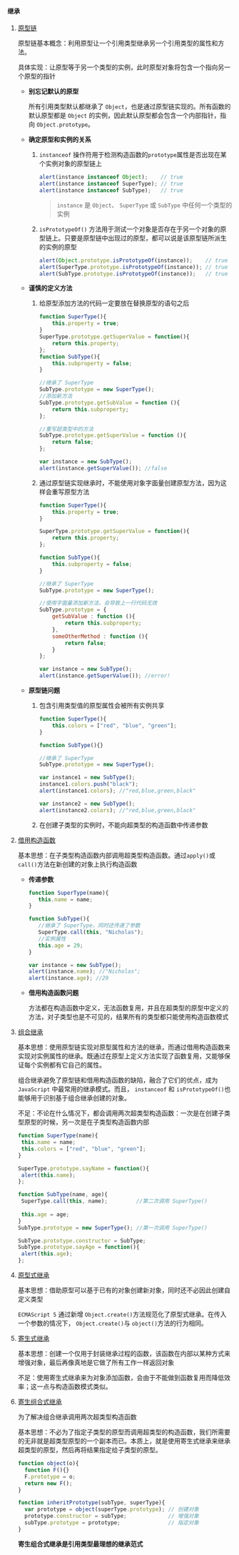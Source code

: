 #### 继承

1. [原型链](https://github.com/YihooZero/javascript-summary/blob/main/objectOriented/03inheritance/01PrototypeChaining.js)

   原型链基本概念：利用原型让一个引用类型继承另一个引用类型的属性和方法。

   具体实现：让原型等于另一个类型的实例，此时原型对象将包含一个指向另一个原型的指针

   - **别忘记默认的原型**

     所有引用类型默认都继承了 `Object`，也是通过原型链实现的。所有函数的默认原型都是 `Object` 的实例，因此默认原型都会包含一个内部指针，指向 `Object.prototype`。

   - **确定原型和实例的关系**

     1. `instanceof` 操作符用于检测构造函数的`prototype`属性是否出现在某个实例对象的原型链上

        ```javascript
        alert(instance instanceof Object);    // true
        alert(instance instanceof SuperType); // true
        alert(instance instanceof SubType);   // true
        ```

        > `instance` 是 `Object`、 `SuperType` 或 `SubType` 中任何一个类型的实例  

     2. `isPrototypeOf()` 方法用于测试一个对象是否存在于另一个对象的原型链上。只要是原型链中出现过的原型，都可以说是该原型链所派生的实例的原型

        ```javascript
        alert(Object.prototype.isPrototypeOf(instance));    // true
        alert(SuperType.prototype.isPrototypeOf(instance)); // true
        alert(SubType.prototype.isPrototypeOf(instance));   // true
        ```

   - **谨慎的定义方法**

     1. 给原型添加方法的代码一定要放在替换原型的语句之后
     
        ```javascript
        function SuperType(){
        	this.property = true;
        }
        SuperType.prototype.getSuperValue = function(){
        	return this.property;
        };
        function SubType(){
        	this.subproperty = false;
        }
        
        //继承了 SuperType
        SubType.prototype = new SuperType();
        //添加新方法
        SubType.prototype.getSubValue = function (){
        	return this.subproperty;
        };
        
        //重写超类型中的方法
        SubType.prototype.getSuperValue = function (){
        	return false;
        };
        
        var instance = new SubType();
        alert(instance.getSuperValue()); //false
        ```
     
     2. 通过原型链实现继承时，不能使用对象字面量创建原型方法，因为这样会重写原型方法
     
        ```javascript
        function SuperType(){
        	this.property = true;
        }
        
        SuperType.prototype.getSuperValue = function(){
        	return this.property;
        };
        
        function SubType(){
        	this.subproperty = false;
        }
        
        //继承了 SuperType
        SubType.prototype = new SuperType();
        
        //使用字面量添加新方法，会导致上一行代码无效
        SubType.prototype = {
        	getSubValue : function (){
        		return this.subproperty;
        	},
        	someOtherMethod : function (){
        		return false;
        	}
        };
        
        var instance = new SubType();
        alert(instance.getSuperValue()); //error!
        ```
     
   - **原型链问题**
   
     1. 包含引用类型值的原型属性会被所有实例共享
   
        ```javascript
        function SuperType(){
        	this.colors = ["red", "blue", "green"];
        }
        
        function SubType(){}
        
        //继承了 SuperType
        SubType.prototype = new SuperType();
        
        var instance1 = new SubType();
        instance1.colors.push("black");
        alert(instance1.colors); //"red,blue,green,black"
        
        var instance2 = new SubType();
        alert(instance2.colors); //"red,blue,green,black"
        ```
   
     2. 在创建子类型的实例时，不能向超类型的构造函数中传递参数
   
2. [借用构造函数](https://github.com/YihooZero/javascript-summary/blob/main/objectOriented/03inheritance/02ConstructorStealing.js)

   基本思想：在子类型构造函数内部调用超类型构造函数。通过`apply()`或`call()`方法在新创建的对象上执行构造函数

   - **传递参数**

     ```javascript
     function SuperType(name){
     	this.name = name;
     }
     
     function SubType(){
     	//继承了 SuperType，同时还传递了参数
     	SuperType.call(this, "Nicholas");
     	//实例属性
     	this.age = 29;
     }
     
     var instance = new SubType();
     alert(instance.name); //"Nicholas";
     alert(instance.age); //29
     ```

   - **借用构造函数问题**

     方法都在构造函数中定义，无法函数复用，并且在超类型的原型中定义的方法，对子类型也是不可见的，结果所有的类型都只能使用构造函数模式

3. [组合继承](https://github.com/YihooZero/javascript-summary/blob/main/objectOriented/03inheritance/03CombinationInheritance.js)

   基本思想：使用原型链实现对原型属性和方法的继承，而通过借用构造函数来实现对实例属性的继承。既通过在原型上定义方法实现了函数复用，又能够保证每个实例都有它自己的属性。

   组合继承避免了原型链和借用构造函数的缺陷，融合了它们的优点，成为 `JavaScript` 中最常用的继承模式。而且， `instanceof` 和 `isPrototypeOf()`也能够用于识别基于组合继承创建的对象。

   不足：不论在什么情况下，都会调用两次超类型构造函数：一次是在创建子类型原型的时候，另一次是在子类型构造函数内部

   ```javascript
   function SuperType(name){ 
    this.name = name; 
    this.colors = ["red", "blue", "green"]; 
   } 
   
   SuperType.prototype.sayName = function(){ 
    alert(this.name); 
   }; 
   
   function SubType(name, age){ 
    SuperType.call(this, name);         //第二次调用 SuperType() 
    
    this.age = age; 
   } 
   SubType.prototype = new SuperType(); //第一次调用 SuperType() 
   
   SubType.prototype.constructor = SubType; 
   SubType.prototype.sayAge = function(){ 
    alert(this.age); 
   }; 
   ```

   

4. [原型式继承](https://github.com/YihooZero/javascript-summary/blob/main/objectOriented/03inheritance/04PrototypalInheritance.js)

   基本思想：借助原型可以基于已有的对象创建新对象，同时还不必因此创建自定义类型
   
   `ECMAScript 5` 通过新增 `Object.create()`方法规范化了原型式继承。在传入一个参数的情况下， `Object.create()`与 `object()`方法的行为相同。
   
5. [寄生式继承](https://github.com/YihooZero/javascript-summary/blob/main/objectOriented/03inheritance/05ParasiticInheritance.js)

   基本思想：创建一个仅用于封装继承过程的函数，该函数在内部以某种方式来增强对象，最后再像真地是它做了所有工作一样返回对象

   不足：使用寄生式继承来为对象添加函数，会由于不能做到函数复用而降低效率；这一点与构造函数模式类似。

6. [寄生组合式继承](https://github.com/YihooZero/javascript-summary/blob/main/objectOriented/03inheritance/06ParasiticCombinationInheritance.js)

   为了解决组合继承调用两次超类型构造函数

   基本思想：不必为了指定子类型的原型而调用超类型的构造函数，我们所需要的无非就是超类型原型的一个副本而已。本质上，就是使用寄生式继承来继承超类型的原型，然后再将结果指定给子类型的原型。

   ```javascript
   function object(o){
     function F(){}
     F.prototype = o;
     return new F();
   }
   
   function inheritPrototype(subType, superType){ 
     var prototype = object(superType.prototype); // 创建对象
     prototype.constructor = subType;             // 增强对象
     subType.prototype = prototype;               // 指定对象
   } 
   ```

   **寄生组合式继承是引用类型最理想的继承范式**
